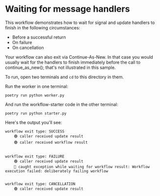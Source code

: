 # Waiting for message handlers

This workflow demonstrates how to wait for signal and update handlers to
finish in the following circumstances:

- Before a successful return
- On failure
- On cancellation

Your workflow can also exit via Continue-As-New. In that case you would
usually wait for the handlers to finish immediately before the call to
continue_as_new(); that's not illustrated in this sample.


To run, open two terminals and `cd` to this directory in them.

Run the worker in one terminal:

    poetry run python worker.py

And run the workflow-starter code in the other terminal:

    poetry run python starter.py


Here's the output you'll see:

```
workflow exit type: SUCCESS
    🟢 caller received update result
    🟢 caller received workflow result


workflow exit type: FAILURE
    🟢 caller received update result
    🔴 caught exception while waiting for workflow result: Workflow execution failed: deliberately failing workflow


workflow exit type: CANCELLATION
    🟢 caller received update result
```
